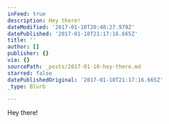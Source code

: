 ```yaml
---
inFeed: true
description: Hey there!
dateModified: '2017-01-10T20:48:27.979Z'
datePublished: '2017-01-10T21:17:16.665Z'
title: ''
author: []
publisher: {}
via: {}
sourcePath: _posts/2017-01-10-hey-there.md
starred: false
datePublishedOriginal: '2017-01-10T21:17:16.665Z'
_type: Blurb

---
```

Hey there!